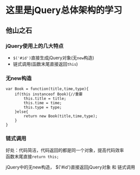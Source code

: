# 这里是jQuery总体架构的学习

## 他山之石

### jQuery使用上的几大特点  
* `$('#id')`直接生成jQuery对象(无`new`构造)  
* 链式调用(函数末尾直接返回`this`) 
  
### 无new构造  

    var Book = function(title,time,type){
        if(this instanceof Book){//重要
            this.title = title;
            this.time = time;
            this.type = type;
        }else{
            return new Book(title,time,type);
        }
    }

### 链式调用
好处：代码简洁，代码返回的都是同一个对象，提高代码效率  
函数末尾直接`return this;`

jQuery中的无new构造， $('#id')直接返回jQuery对象 和 链式调用


